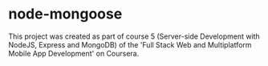 # node-mongoose

This project was created as part of course 5 (Server-side Development with NodeJS, Express and MongoDB) of the 'Full Stack Web and Multiplatform Mobile App Development' on Coursera.
